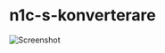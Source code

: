 n1c-s-konverterare
==================
![Screenshot](https://lh4.googleusercontent.com/arEdIB7MwDEj0m-jqvVpjAFCXQ9huv1ckKywo9SKQclMlzl7nW8ToJS3QgkIbKAPgQ=w1600)
